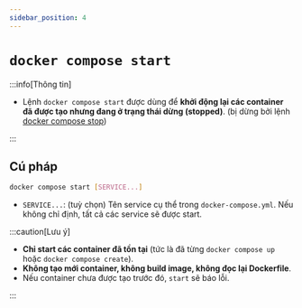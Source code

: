 ```yaml
---
sidebar_position: 4
---
```


# `docker compose start`

:::info[Thông tin]

- Lệnh `docker compose start` được dùng để **khởi động lại các container đã được tạo nhưng đang ở trạng thái dừng (stopped)**. (bị dừng bởi lệnh [docker compose stop](./docker-compose-stop))

:::

## Cú pháp

```bash
docker compose start [SERVICE...]
```

- `SERVICE...`: (tuỳ chọn) Tên service cụ thể trong `docker-compose.yml`. Nếu không chỉ định, tất cả các service sẽ được start.

:::caution[Lưu ý]

- **Chỉ start các container đã tồn tại** (tức là đã từng `docker compose up` hoặc `docker compose create`).
- **Không tạo mới container, không build image, không đọc lại Dockerfile**.
- Nếu container chưa được tạo trước đó, `start` sẽ báo lỗi.

:::
